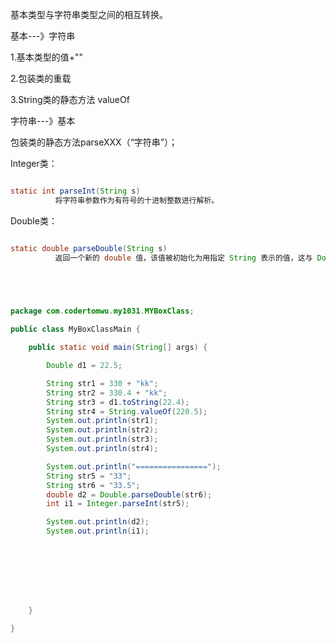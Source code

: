 基本类型与字符串类型之间的相互转换。

基本---》字符串

1.基本类型的值+""

2.包装类的重载

3.String类的静态方法 valueOf





字符串---》基本



包装类的静态方法parseXXX（“字符串”）；

Integer类： 



```java

static int parseInt(String s) 
          将字符串参数作为有符号的十进制整数进行解析。 

```



Double类：



```java

static double parseDouble(String s) 
          返回一个新的 double 值，该值被初始化为用指定 String 表示的值，这与 Double 类的 valueOf 方法一样。 
          

```















```java



package com.codertomwu.my1031.MYBoxClass;

public class MyBoxClassMain {

    public static void main(String[] args) {

        Double d1 = 22.5;

        String str1 = 330 + "kk";
        String str2 = 330.4 + "kk";
        String str3 = d1.toString(22.4);
        String str4 = String.valueOf(220.5);
        System.out.println(str1);
        System.out.println(str2);
        System.out.println(str3);
        System.out.println(str4);

        System.out.println("================");
        String str5 = "33";
        String str6 = "33.5";
        double d2 = Double.parseDouble(str6);
        int i1 = Integer.parseInt(str5);

        System.out.println(d2);
        System.out.println(i1);








    }

}


```

